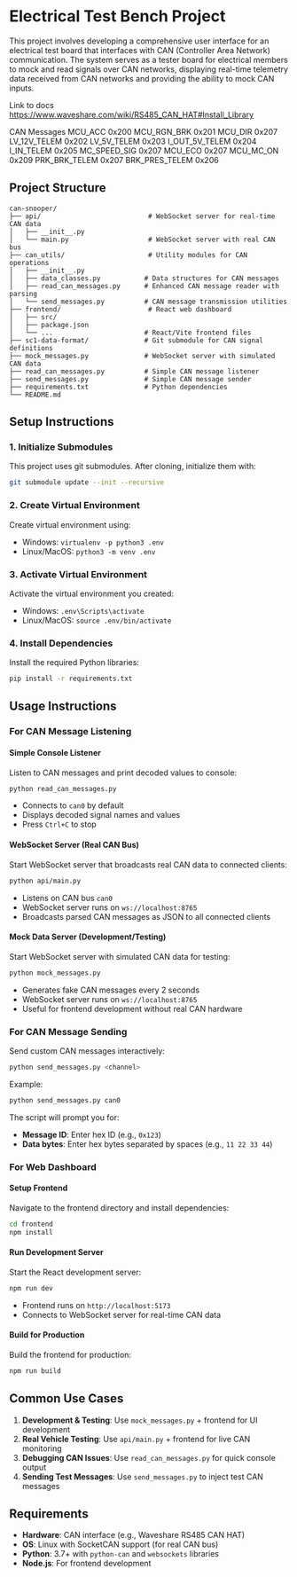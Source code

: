 # Electrical Test Bench Project

This project involves developing a comprehensive user interface for an electrical test board that interfaces with CAN (Controller Area Network) communication. The system serves as a tester board for electrical members to mock and read signals over CAN networks, displaying real-time telemetry data received from CAN networks and providing the ability to mock CAN inputs.

Link to docs https://www.waveshare.com/wiki/RS485_CAN_HAT#Install_Library

CAN Messages
MCU_ACC 0x200
MCU_RGN_BRK 0x201
MCU_DIR 0x207
LV_12V_TELEM 0x202
LV_5V_TELEM 0x203
I_OUT_5V_TELEM 0x204
I_IN_TELEM 0x205
MC_SPEED_SIG 0x207
MCU_ECO 0x207
MCU_MC_ON 0x209
PRK_BRK_TELEM 0x207
BRK_PRES_TELEM 0x206

## Project Structure

```
can-snooper/
├── api/                           # WebSocket server for real-time CAN data
│   ├── __init__.py
│   └── main.py                    # WebSocket server with real CAN bus
├── can_utils/                     # Utility modules for CAN operations
│   ├── __init__.py
│   ├── data_classes.py           # Data structures for CAN messages
│   ├── read_can_messages.py      # Enhanced CAN message reader with parsing
│   └── send_messages.py          # CAN message transmission utilities
├── frontend/                      # React web dashboard
│   ├── src/
│   ├── package.json
│   └── ...                       # React/Vite frontend files
├── sc1-data-format/              # Git submodule for CAN signal definitions
├── mock_messages.py              # WebSocket server with simulated CAN data
├── read_can_messages.py          # Simple CAN message listener
├── send_messages.py              # Simple CAN message sender
├── requirements.txt              # Python dependencies
└── README.md
```

## Setup Instructions

### 1. Initialize Submodules
This project uses git submodules. After cloning, initialize them with:
```bash
git submodule update --init --recursive
```

### 2. Create Virtual Environment
Create virtual environment using:

- Windows: `virtualenv -p python3 .env`
- Linux/MacOS: `python3 -m venv .env`

### 3. Activate Virtual Environment
Activate the virtual environment you created:

- Windows: `.env\Scripts\activate`
- Linux/MacOS: `source .env/bin/activate`

### 4. Install Dependencies
Install the required Python libraries:
```bash
pip install -r requirements.txt
```

## Usage Instructions

### For CAN Message Listening

#### Simple Console Listener
Listen to CAN messages and print decoded values to console:
```bash
python read_can_messages.py
```
- Connects to `can0` by default
- Displays decoded signal names and values
- Press `Ctrl+C` to stop

#### WebSocket Server (Real CAN Bus)
Start WebSocket server that broadcasts real CAN data to connected clients:
```bash
python api/main.py
```
- Listens on CAN bus `can0`
- WebSocket server runs on `ws://localhost:8765`
- Broadcasts parsed CAN messages as JSON to all connected clients

#### Mock Data Server (Development/Testing)
Start WebSocket server with simulated CAN data for testing:
```bash
python mock_messages.py
```
- Generates fake CAN messages every 2 seconds
- WebSocket server runs on `ws://localhost:8765`
- Useful for frontend development without real CAN hardware

### For CAN Message Sending

Send custom CAN messages interactively:
```bash
python send_messages.py <channel>
```

Example:
```bash
python send_messages.py can0
```

The script will prompt you for:
- **Message ID**: Enter hex ID (e.g., `0x123`)
- **Data bytes**: Enter hex bytes separated by spaces (e.g., `11 22 33 44`)

### For Web Dashboard

#### Setup Frontend
Navigate to the frontend directory and install dependencies:
```bash
cd frontend
npm install
```

#### Run Development Server
Start the React development server:
```bash
npm run dev
```
- Frontend runs on `http://localhost:5173`
- Connects to WebSocket server for real-time CAN data

#### Build for Production
Build the frontend for production:
```bash
npm run build
```

## Common Use Cases

1. **Development & Testing**: Use `mock_messages.py` + frontend for UI development
2. **Real Vehicle Testing**: Use `api/main.py` + frontend for live CAN monitoring
3. **Debugging CAN Issues**: Use `read_can_messages.py` for quick console output
4. **Sending Test Messages**: Use `send_messages.py` to inject test CAN messages

## Requirements

- **Hardware**: CAN interface (e.g., Waveshare RS485 CAN HAT)
- **OS**: Linux with SocketCAN support (for real CAN bus)
- **Python**: 3.7+ with `python-can` and `websockets` libraries
- **Node.js**: For frontend development